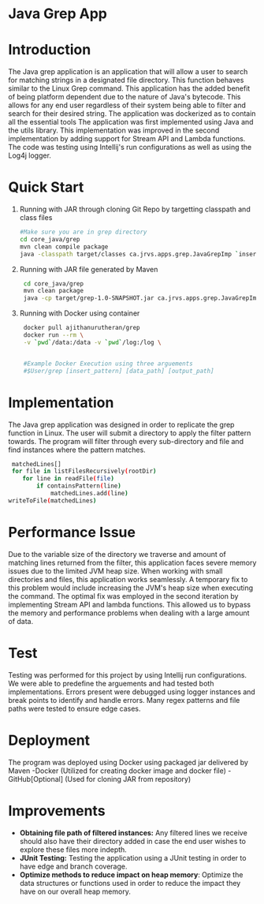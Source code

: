 # Java Grep App

# Introduction
The Java grep application is an application that will allow a user to search for matching strings in a designated file directory. This function behaves similar to the Linux Grep command. This application has the added benefit of being platform dependent due to the nature of Java's bytecode. This allows for any end user regardless of their system being able to filter and search for their desired string. The application was dockerized as to contain all the essential tools The application was first implemented using Java and the utils library. This implementation was improved in the second implementation by adding support for Stream API and Lambda functions. The code was testing using Intellij's run configurations as well as using the Log4j logger.

# Quick Start
1. Running with JAR through cloning Git Repo by targetting classpath and class files
      ``` bash
      #Make sure you are in grep directory
      cd core_java/grep
      mvn clean compile package
      java -classpath target/classes ca.jrvs.apps.grep.JavaGrepImp `insert_pattern` `data_path` `output_path`
      ```
     
2. Running with JAR file generated by Maven
     ``` bash
      cd core_java/grep
      mvn clean package
      java -cp target/grep-1.0-SNAPSHOT.jar ca.jrvs.apps.grep.JavaGrepImp `insert_pattern` `data_path` `output_path`
     ```
3. Running with Docker using container
    ``` bash
     docker pull ajithanurutheran/grep
     docker run --rm \
     -v `pwd`/data:/data -v `pwd`/log:/log \


     #Example Docker Execution using three arguements
     #$User/grep [insert_pattern] [data_path] [output_path]
    ```

# Implementation
The Java grep application was designed in order to replicate the grep function in Linux. The user will submit a directory to apply the filter pattern towards. The program will filter through every sub-directory and file and find instances where the pattern matches. 

``` bash
 matchedLines[]
 for file in listFilesRecursively(rootDir)
    for line in readFile(file)
        if containsPattern(line)
            matchedLines.add(line)
writeToFile(matchedLines)
```
# Performance Issue
Due to the variable size of the directory we traverse and amount of matching lines returned from the filter, this application faces severe memory issues due to the limited JVM heap size. When working with small directories and files, this application works seamlessly. A temporary fix to this problem would include increasing the JVM's heap size when executing the command. The optimal fix was employed in the second iteration by implementing Stream API and lambda functions. This allowed us to bypass the memory and performance problems when dealing with a large amount of data.
# Test
Testing was performed for this project by using Intellij run configurations. We were able to predefine the arguements and had tested both implementations. Errors present were debugged using logger instances and break points to identify and handle errors. Many regex patterns and file paths were tested to ensure edge cases.
# Deployment
The program was deployed using Docker using packaged jar delivered by Maven
      -Docker (Utilized for creating docker image and docker file)
      -GitHub[Optional] (Used for cloning JAR from repository)
# Improvements
- **Obtaining file path of filtered instances:** Any filtered lines we receive should also have their directory added in case the end user wishes to explore these files more indepth.
- **JUnit Testing:** Testing the application using a JUnit testing in order to have edge and branch coverage.
- **Optimize methods to reduce impact on heap memory**: Optimize the data structures or functions used in order to reduce the impact they have on our overall heap memory.


